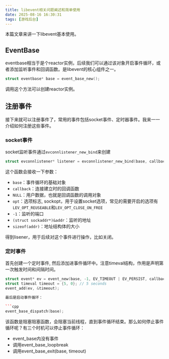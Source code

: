 ```yaml
---
title: libevent相关问题阐述和简单使用
date: 2025-08-16 16:30:31
tags: [游戏后台]
---
```


本篇文章来讲一下libevent基本使用。

## EventBase
eventbase相当于是个reactor实例，后续我们可以通过该对象开启事件循环，或者添加监听事件和回调函数。是libevent的核心组件之一。

```cpp
struct eventbase* base = event_base_new();
```

调用这个方法可以创建reactor实例。

## 注册事件
接下来就可以注册事件了，常用的事件包括socket事件、定时器事件。我来一一介绍如何注册这些事件。

### socket事件
socket监听事件通过`evconnlistener_new_bind`来创建

```cpp
struct evconnlistener* listener = evconnlistener_new_bind(base, callback, NULL, opt, -1, (struct sockaddr*)&addr, sizeof(addr));
```

这个函数会接收一下参数：
- `base`：事件循环的基础对象
- `callback`：连接建立时的回调函数
- `NULL`：用户数据，也就是回调函数的调用对象
- `opt`：选项标志, sockopt，用于设置socket选项，常见的需要开启的选项有`LEV_OPT_REUSEABLE`和`LEV_OPT_CLOSE_ON_FREE`
- `-1`：监听的端口
- `(struct sockaddr*)&addr`：监听的地址
- `sizeof(addr)`：地址结构体的大小

得到lisener，用于后续对这个事件进行操作，比如关闭。

### 定时事件

首先创建一个定时事件, 然后添加进事件循环中。注意timeval结构，作用是声明第一次触发时间和间隔时间。

```cpp
struct event* ev = event_new(base, -1, EV_TIMEOUT | EV_PERSIST, callback, NULL);
struct timeval timeout = {5, 0}; // 5 seconds
event_add(ev, &timeout);

最后是启动事件循环：

```cpp
event_base_dispatch(base);  
```

该函数是阻塞阻塞函数，会阻塞当前线程，直到事件循环结束。那么如何停止事件循环呢？有三个时机可以停止事件循环：

- event_base内没有事件
- 调用event_base_loopbreak
- 调用event_base_exit(base, timeout)